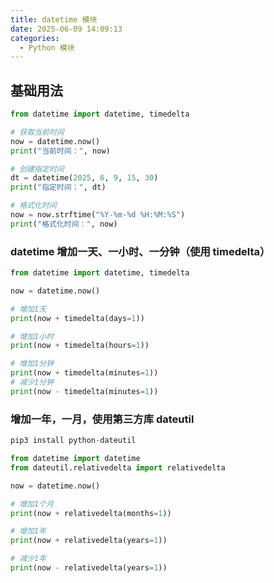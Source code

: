 ```yaml
---
title: datetime 模块
date: 2025-06-09 14:09:13
categories:
  - Python 模块
---
```


## 基础用法

```python
from datetime import datetime, timedelta

# 获取当前时间
now = datetime.now()
print("当前时间：", now)

# 创建指定时间
dt = datetime(2025, 6, 9, 15, 30)
print("指定时间：", dt)

# 格式化时间
now = now.strftime("%Y-%m-%d %H:%M:%S")
print("格式化时间：", now)
```

### datetime 增加一天、一小时、一分钟（使用 timedelta）

```python
from datetime import datetime, timedelta

now = datetime.now()

# 增加1天
print(now + timedelta(days=1))

# 增加1小时
print(now + timedelta(hours=1))

# 增加1分钟
print(now + timedelta(minutes=1))
# 减少1分钟
print(now - timedelta(minutes=1))
```

### 增加一年，一月，使用第三方库 dateutil

```python
pip3 install python-dateutil
```

```python
from datetime import datetime
from dateutil.relativedelta import relativedelta

now = datetime.now()

# 增加1个月
print(now + relativedelta(months=1))

# 增加1年
print(now + relativedelta(years=1))

# 减少1年
print(now - relativedelta(years=1))
```
